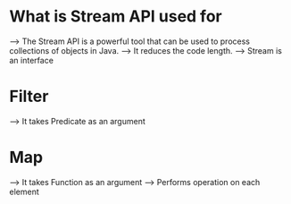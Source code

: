 # What is Stream API used for 
--> The Stream API is a powerful tool that can be used to process collections of objects in Java. 
--> It reduces the code length.
--> Stream is an interface

# Filter 
--> It takes Predicate as an argument 
# Map 
--> It takes Function as an argument 
--> Performs operation on each element 